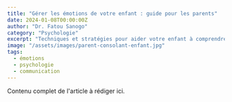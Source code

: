 ```yaml
---
title: "Gérer les émotions de votre enfant : guide pour les parents"
date: 2024-01-08T00:00:00Z
author: "Dr. Fatou Sanogo"
category: "Psychologie"
excerpt: "Techniques et stratégies pour aider votre enfant à comprendre et exprimer ses émotions de manière saine."
image: "/assets/images/parent-consolant-enfant.jpg"
tags:
  - émotions
  - psychologie
  - communication
---
```

Contenu complet de l'article à rédiger ici.
